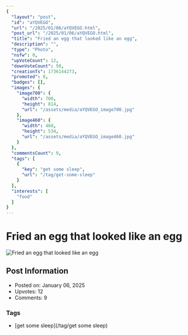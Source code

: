 ```yaml
---
{
  "layout": "post",
  "id": "aYQVEGO",
  "url": "/2025/01/06/aYQVEGO.html",
  "post_url": "/2025/01/06/aYQVEGO.html",
  "title": "Fried an egg that looked like an egg",
  "description": "",
  "type": "Photo",
  "nsfw": 0,
  "upVoteCount": 12,
  "downVoteCount": 50,
  "creationTs": 1736144273,
  "promoted": 0,
  "badges": [],
  "images": {
    "image700": {
      "width": 700,
      "height": 814,
      "url": "/assets/media/aYQVEGO_image700.jpg"
    },
    "image460": {
      "width": 460,
      "height": 534,
      "url": "/assets/media/aYQVEGO_image460.jpg"
    }
  },
  "commentsCount": 9,
  "tags": [
    {
      "key": "get some sleep",
      "url": "/tag/get-some-sleep"
    }
  ],
  "interests": [
    "food"
  ]
}
---
```


# Fried an egg that looked like an egg

![Fried an egg that looked like an egg](/assets/media/aYQVEGO_image700.jpg)

## Post Information

- Posted on: January 06, 2025
- Upvotes: 12
- Comments: 9

### Tags

- [get some sleep](/tag/get some sleep)
